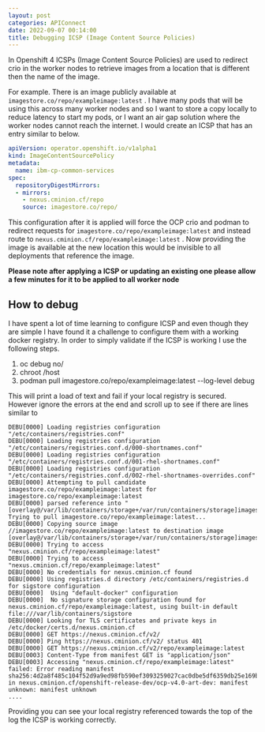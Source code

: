```yaml
---
layout: post
categories: APIConnect
date: 2022-09-07 00:14:00
title: Debugging ICSP (Image Content Source Policies)  
---
```


In Openshift 4 ICSPs (Image Content Source Policies) are used to redirect crio in the worker nodes to retrieve images from a location that is different then the name of the image.

<!--more-->



For example. There is an image publicly available at `imagestore.co/repo/exampleimage:latest` . I have many pods that will be using this across many worker nodes and so I want to store a copy locally to reduce latency to start my pods, or I want an air gap solution where the worker nodes cannot reach the internet.  I would create an ICSP that has an entry similar to below.

```yaml
apiVersion: operator.openshift.io/v1alpha1
kind: ImageContentSourcePolicy
metadata:
  name: ibm-cp-common-services
spec:
  repositoryDigestMirrors:
  - mirrors:
    - nexus.cminion.cf/repo
    source: imagestore.co/repo/
```


This configuration after it is applied will force the OCP crio and podman to redirect requests for `imagestore.co/repo/exampleimage:latest` and instead route to `nexus.cminion.cf/repo/exampleimage:latest` . Now providing the image is available at the new location this would be invisible to all deployments that reference the image.

**Please note after applying a ICSP or updating an existing one please allow a few minutes for it to be applied to all worker node**


## How to debug

I have spent a lot of time learning to configure ICSP and even though they are simple I have found it a challenge to configure them with a working docker registry. In order to simply validate if the ICSP is working I use the following steps.

1. oc debug no/<any worker node>
2. chroot /host
3. podman pull imagestore.co/repo/exampleimage:latest --log-level debug

This will print a load of text and fail if your local registry is secured. However ignore the errors at the end and scroll up to see if there are lines similar to

```
DEBU[0000] Loading registries configuration "/etc/containers/registries.conf"
DEBU[0000] Loading registries configuration "/etc/containers/registries.conf.d/000-shortnames.conf"
DEBU[0000] Loading registries configuration "/etc/containers/registries.conf.d/001-rhel-shortnames.conf"
DEBU[0000] Loading registries configuration "/etc/containers/registries.conf.d/002-rhel-shortnames-overrides.conf"
DEBU[0000] Attempting to pull candidate imagestore.co/repo/exampleimage:latest for imagestore.co/repo/exampleimage:latest
DEBU[0000] parsed reference into "[overlay@/var/lib/containers/storage+/var/run/containers/storage]imagestore.co/repo/exampleimage:latest"
Trying to pull imagestore.co/repo/exampleimage:latest...
DEBU[0000] Copying source image //imagestore.co/repo/exampleimage:latest to destination image [overlay@/var/lib/containers/storage+/var/run/containers/storage]imagestore.co/repo/exampleimage:latest
DEBU[0000] Trying to access "nexus.cminion.cf/repo/exampleimage:latest"
DEBU[0000] Trying to access "nexus.cminion.cf/repo/exampleimage:latest"
DEBU[0000] No credentials for nexus.cminion.cf found
DEBU[0000] Using registries.d directory /etc/containers/registries.d for sigstore configuration
DEBU[0000]  Using "default-docker" configuration        
DEBU[0000]  No signature storage configuration found for nexus.cminion.cf/repo/exampleimage:latest, using built-in default file:///var/lib/containers/sigstore
DEBU[0000] Looking for TLS certificates and private keys in /etc/docker/certs.d/nexus.cminion.cf
DEBU[0000] GET https://nexus.cminion.cf/v2/          
DEBU[0000] Ping https://nexus.cminion.cf/v2/ status 401
DEBU[0000] GET https://nexus.cminion.cf/v2/repo/exampleimage:latest
DEBU[0003] Content-Type from manifest GET is "application/json"
DEBU[0003] Accessing "nexus.cminion.cf/repo/exampleimage:latest" failed: Error reading manifest sha256:4d2a8f485c104f52d9a9ed98fb590ef3093259027cac0dbe5df6359db25e169b in nexus.cminion.cf/openshift-release-dev/ocp-v4.0-art-dev: manifest unknown: manifest unknown
....
```


Providing  you can see your local registry referenced towards the top of the log the ICSP is working correctly.
